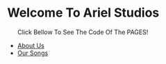 <!DOCTYPE html>
<!DOCTYPE html>
<html>
<head>
<link type="text/css" rel="stylesheet" href="css/my-first-stylesheet.css"/>
<head>
<body>
<h1>Welcome To Ariel Studios</h1>
<ul>Click Bellow To See The Code Of The PAGES!</ul>
<ul>
	<li><a href="about-us.html">About Us</li>
	<li><a href="our-songs.html">Our Songs</li>
</ul>
